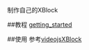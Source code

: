 制作自己的XBlock


##教程
[getting_started](http://xblock.readthedocs.org/en/latest/getting_started.html)


##使用
参考[videojsXBlock](https://github.com/MarCnu/videojsXBlock)


